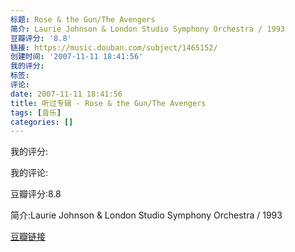 ```yaml
---
标题: Rose & the Gun/The Avengers
简介: Laurie Johnson & London Studio Symphony Orchestra / 1993
豆瓣评分: '8.8'
链接: https://music.douban.com/subject/1465152/
创建时间: '2007-11-11 18:41:56'
我的评分:
标签:
评论:
date: 2007-11-11 18:41:56
title: 听过专辑 - Rose & the Gun/The Avengers
tags: [音乐]
categories: []
---
```


我的评分:

我的评论:

豆瓣评分:8.8

简介:Laurie Johnson & London Studio Symphony Orchestra / 1993

[豆瓣链接](https://music.douban.com/subject/1465152/)

